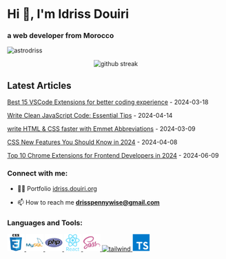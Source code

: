 # Hi 👋, I'm Idriss Douiri

<h3 align="left">a web developer from Morocco</h3>

<p align="left"> <img src="https://komarev.com/ghpvc/?username=astrodriss&label=Profile%20views&color=0e75b6&style=flat" alt="astrodriss" /> </p>

<p align="center">
<img alt="github streak" src="https://github-readme-streak-stats.herokuapp.com?user=AstroDriss&theme=synthwave&hide_border=true&border_radius=13.5">
</p>

## Latest Articles

<!-- blog start -->
[Best 15 VSCode Extensions for better coding experience](https://douiri.org/best-vscode-extensions/) - 2024-03-18

[Write Clean JavaScript Code: Essential Tips](https://douiri.org/clean-javascript-tips/) - 2024-04-14

[write HTML & CSS faster with Emmet Abbreviations](https://douiri.org/code-faster-with-emmet-abbreviations/) - 2024-03-09

[CSS New Features You Should Know in 2024](https://douiri.org/css-new-features-2024/) - 2024-04-08

[Top 10 Chrome Extensions for Frontend Developers in 2024](https://douiri.org/frontend-chrome-extensions/) - 2024-06-09
<!-- blog end -->

<h3 align="left">Connect with me:</h3>

- 👨‍💻 Portfolio [idriss.douiri.org](idriss.douiri.org)

- 📫 How to reach me **drisspennywise@gmail.com**

<h3>Languages and Tools:</h3>
<p> <a href="https://www.w3schools.com/css/" target="_blank" rel="noreferrer"> <img src="https://raw.githubusercontent.com/devicons/devicon/master/icons/css3/css3-original-wordmark.svg" alt="css3" width="40" height="40"/> </a> <a href="https://www.mysql.com/" target="_blank" rel="noreferrer"> <img src="https://raw.githubusercontent.com/devicons/devicon/master/icons/mysql/mysql-original-wordmark.svg" alt="mysql" width="40" height="40"/> </a> <a href="https://www.php.net" target="_blank" rel="noreferrer"> <img src="https://raw.githubusercontent.com/devicons/devicon/master/icons/php/php-original.svg" alt="php" width="40" height="40"/> </a> <a href="https://reactjs.org/" target="_blank" rel="noreferrer"> <img src="https://raw.githubusercontent.com/devicons/devicon/master/icons/react/react-original-wordmark.svg" alt="react" width="40" height="40"/> </a> <a href="https://sass-lang.com" target="_blank" rel="noreferrer"> <img src="https://raw.githubusercontent.com/devicons/devicon/master/icons/sass/sass-original.svg" alt="sass" width="40" height="40"/> </a> <a href="https://tailwindcss.com/" target="_blank" rel="noreferrer"> <img src="https://www.vectorlogo.zone/logos/tailwindcss/tailwindcss-icon.svg" alt="tailwind" width="40" height="40"/> </a> <a href="https://www.typescriptlang.org/" target="_blank" rel="noreferrer"> <img src="https://raw.githubusercontent.com/devicons/devicon/master/icons/typescript/typescript-original.svg" alt="typescript" width="40" height="40"/> </a> </p>

<!-- <p><img align="left" src="https://github-readme-stats.vercel.app/api/top-langs?username=astrodriss&show_icons=true&locale=en&layout=compact" alt="astrodriss" /></p> -->
